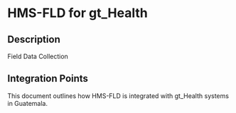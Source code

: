 # HMS-FLD for gt_Health

## Description

Field Data Collection

## Integration Points

This document outlines how HMS-FLD is integrated with gt_Health systems in Guatemala.

